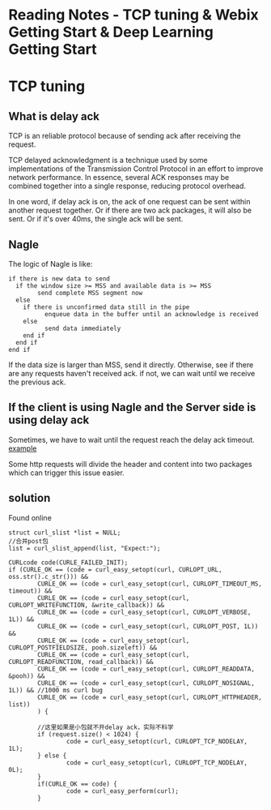 # Reading Notes - TCP tuning & Webix Getting Start & Deep Learning Getting Start


# TCP tuning

## What is delay ack

TCP is an reliable protocol because of sending ack after receiving the request.

TCP delayed acknowledgment is a technique used by some implementations of the Transmission Control Protocol in an effort to improve network performance. In essence, several ACK responses may be combined together into a single response, reducing protocol overhead.

In one word, if delay ack is on, the ack of one request can be sent within another request together. Or if there are two ack packages, it will also be sent. Or if it's over 40ms, the single ack will be sent.

## Nagle

The logic of Nagle is like:

```
if there is new data to send
  if the window size >= MSS and available data is >= MSS
        send complete MSS segment now
  else
    if there is unconfirmed data still in the pipe
          enqueue data in the buffer until an acknowledge is received
    else
          send data immediately
    end if
  end if
end if

```

If the data size is larger than MSS, send it directly.
Otherwise, see if there are any requests haven't received ack. if not, we can wait until we receive the previous ack.

## If the client is using Nagle and the Server side is using delay ack

Sometimes, we have to wait until the request reach the delay ack timeout. [example](http://www.stuartcheshire.org/papers/nagledelayedack/)

Some http requests will divide the header and content into two packages which can trigger this issue easier. 

## solution

Found online

```
struct curl_slist *list = NULL;
//合并post包
list = curl_slist_append(list, "Expect:");  

CURLcode code(CURLE_FAILED_INIT);
if (CURLE_OK == (code = curl_easy_setopt(curl, CURLOPT_URL, oss.str().c_str())) &&
        CURLE_OK == (code = curl_easy_setopt(curl, CURLOPT_TIMEOUT_MS, timeout)) &&
        CURLE_OK == (code = curl_easy_setopt(curl, CURLOPT_WRITEFUNCTION, &write_callback)) &&
        CURLE_OK == (code = curl_easy_setopt(curl, CURLOPT_VERBOSE, 1L)) &&
        CURLE_OK == (code = curl_easy_setopt(curl, CURLOPT_POST, 1L)) &&
        CURLE_OK == (code = curl_easy_setopt(curl, CURLOPT_POSTFIELDSIZE, pooh.sizeleft)) &&
        CURLE_OK == (code = curl_easy_setopt(curl, CURLOPT_READFUNCTION, read_callback)) &&
        CURLE_OK == (code = curl_easy_setopt(curl, CURLOPT_READDATA, &pooh)) &&                
        CURLE_OK == (code = curl_easy_setopt(curl, CURLOPT_NOSIGNAL, 1L)) && //1000 ms curl bug
        CURLE_OK == (code = curl_easy_setopt(curl, CURLOPT_HTTPHEADER, list))                
        ) {

        //这里如果是小包就不开delay ack，实际不科学
        if (request.size() < 1024) {
                code = curl_easy_setopt(curl, CURLOPT_TCP_NODELAY, 1L);
        } else {
                code = curl_easy_setopt(curl, CURLOPT_TCP_NODELAY, 0L);
        }
        if(CURLE_OK == code) {
                code = curl_easy_perform(curl);
        }
```
